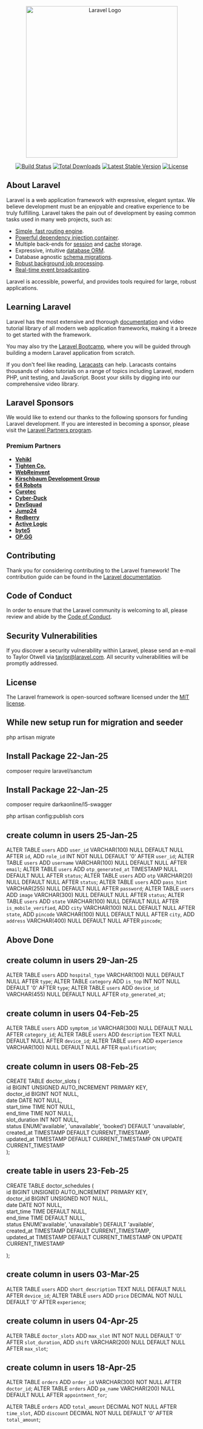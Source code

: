 <p align="center"><a href="https://laravel.com" target="_blank"><img src="https://raw.githubusercontent.com/laravel/art/master/logo-lockup/5%20SVG/2%20CMYK/1%20Full%20Color/laravel-logolockup-cmyk-red.svg" width="400" alt="Laravel Logo"></a></p>

<p align="center">
<a href="https://github.com/laravel/framework/actions"><img src="https://github.com/laravel/framework/workflows/tests/badge.svg" alt="Build Status"></a>
<a href="https://packagist.org/packages/laravel/framework"><img src="https://img.shields.io/packagist/dt/laravel/framework" alt="Total Downloads"></a>
<a href="https://packagist.org/packages/laravel/framework"><img src="https://img.shields.io/packagist/v/laravel/framework" alt="Latest Stable Version"></a>
<a href="https://packagist.org/packages/laravel/framework"><img src="https://img.shields.io/packagist/l/laravel/framework" alt="License"></a>
</p>

## About Laravel

Laravel is a web application framework with expressive, elegant syntax. We believe development must be an enjoyable and creative experience to be truly fulfilling. Laravel takes the pain out of development by easing common tasks used in many web projects, such as:

- [Simple, fast routing engine](https://laravel.com/docs/routing).
- [Powerful dependency injection container](https://laravel.com/docs/container).
- Multiple back-ends for [session](https://laravel.com/docs/session) and [cache](https://laravel.com/docs/cache) storage.
- Expressive, intuitive [database ORM](https://laravel.com/docs/eloquent).
- Database agnostic [schema migrations](https://laravel.com/docs/migrations).
- [Robust background job processing](https://laravel.com/docs/queues).
- [Real-time event broadcasting](https://laravel.com/docs/broadcasting).

Laravel is accessible, powerful, and provides tools required for large, robust applications.

## Learning Laravel

Laravel has the most extensive and thorough [documentation](https://laravel.com/docs) and video tutorial library of all modern web application frameworks, making it a breeze to get started with the framework.

You may also try the [Laravel Bootcamp](https://bootcamp.laravel.com), where you will be guided through building a modern Laravel application from scratch.

If you don't feel like reading, [Laracasts](https://laracasts.com) can help. Laracasts contains thousands of video tutorials on a range of topics including Laravel, modern PHP, unit testing, and JavaScript. Boost your skills by digging into our comprehensive video library.

## Laravel Sponsors

We would like to extend our thanks to the following sponsors for funding Laravel development. If you are interested in becoming a sponsor, please visit the [Laravel Partners program](https://partners.laravel.com).

### Premium Partners

- **[Vehikl](https://vehikl.com/)**
- **[Tighten Co.](https://tighten.co)**
- **[WebReinvent](https://webreinvent.com/)**
- **[Kirschbaum Development Group](https://kirschbaumdevelopment.com)**
- **[64 Robots](https://64robots.com)**
- **[Curotec](https://www.curotec.com/services/technologies/laravel/)**
- **[Cyber-Duck](https://cyber-duck.co.uk)**
- **[DevSquad](https://devsquad.com/hire-laravel-developers)**
- **[Jump24](https://jump24.co.uk)**
- **[Redberry](https://redberry.international/laravel/)**
- **[Active Logic](https://activelogic.com)**
- **[byte5](https://byte5.de)**
- **[OP.GG](https://op.gg)**

## Contributing

Thank you for considering contributing to the Laravel framework! The contribution guide can be found in the [Laravel documentation](https://laravel.com/docs/contributions).

## Code of Conduct

In order to ensure that the Laravel community is welcoming to all, please review and abide by the [Code of Conduct](https://laravel.com/docs/contributions#code-of-conduct).

## Security Vulnerabilities

If you discover a security vulnerability within Laravel, please send an e-mail to Taylor Otwell via [taylor@laravel.com](mailto:taylor@laravel.com). All security vulnerabilities will be promptly addressed.

## License

The Laravel framework is open-sourced software licensed under the [MIT license](https://opensource.org/licenses/MIT).

## While new setup run for migration and seeder
php artisan migrate

## Install Package 22-Jan-25
composer require laravel/sanctum
## Install Package 22-Jan-25
composer require darkaonline/l5-swagger

php artisan config:publish cors

## create column in users 25-Jan-25
ALTER TABLE `users` ADD `user_id` VARCHAR(100) NULL DEFAULT NULL AFTER `id`, ADD `role_id` INT NOT NULL DEFAULT '0' AFTER `user_id`;
ALTER TABLE `users` ADD `username` VARCHAR(100) NULL DEFAULT NULL AFTER `email`;
ALTER TABLE `users` ADD `otp_generated_at` TIMESTAMP NULL DEFAULT NULL AFTER `status`;
ALTER TABLE `users` ADD `otp` VARCHAR(20) NULL DEFAULT NULL AFTER `status`;
ALTER TABLE `users` ADD `pass_hint` VARCHAR(255) NULL DEFAULT NULL AFTER `password`;
ALTER TABLE `users` ADD `image` VARCHAR(300) NULL DEFAULT NULL AFTER `status`;
ALTER TABLE `users` ADD `state` VARCHAR(100) NULL DEFAULT NULL AFTER `is_mobile_verified`, ADD `city` VARCHAR(100) NULL DEFAULT NULL AFTER `state`, ADD `pincode` VARCHAR(100) NULL DEFAULT NULL AFTER `city`, ADD `address` VARCHAR(400) NULL DEFAULT NULL AFTER `pincode`;

## Above Done
## create column in users 29-Jan-25

ALTER TABLE `users` ADD `hospital_type` VARCHAR(100) NULL DEFAULT NULL AFTER `type`;
ALTER TABLE `category` ADD `is_top` INT NOT NULL DEFAULT '0' AFTER `type`;
ALTER TABLE `users` ADD `device_id` VARCHAR(455) NULL DEFAULT NULL AFTER `otp_generated_at`;


## create column in users 04-Feb-25
ALTER TABLE `users` ADD `symptom_id` VARCHAR(300) NULL DEFAULT NULL AFTER `category_id`;
ALTER TABLE `users` ADD `description` TEXT NULL DEFAULT NULL AFTER `device_id`;
ALTER TABLE `users` ADD `experience` VARCHAR(100) NULL DEFAULT NULL AFTER `qualification`;

## create column in users 08-Feb-25
CREATE TABLE doctor_slots (  
    id BIGINT UNSIGNED AUTO_INCREMENT PRIMARY KEY,  
    doctor_id BIGINT NOT NULL,  
    date DATE NOT NULL,  
    start_time TIME NOT NULL,  
    end_time TIME NOT NULL,  
    slot_duration INT NOT NULL,  
    status ENUM('available', 'unavailable', 'booked') DEFAULT 'unavailable',  
    created_at TIMESTAMP DEFAULT CURRENT_TIMESTAMP,  
    updated_at TIMESTAMP DEFAULT CURRENT_TIMESTAMP ON UPDATE CURRENT_TIMESTAMP  
);  

## create table in users 23-Feb-25
CREATE TABLE doctor_schedules (  
    id BIGINT UNSIGNED AUTO_INCREMENT PRIMARY KEY,  
    doctor_id BIGINT UNSIGNED NOT NULL,  
    date DATE NOT NULL,  
    start_time TIME DEFAULT NULL,  
    end_time TIME DEFAULT NULL,  
    status ENUM('available', 'unavailable') DEFAULT 'available',  
    created_at TIMESTAMP DEFAULT CURRENT_TIMESTAMP,  
    updated_at TIMESTAMP DEFAULT CURRENT_TIMESTAMP ON UPDATE CURRENT_TIMESTAMP 
    
);

## create column in users 03-Mar-25
ALTER TABLE `users` ADD `short_description` TEXT NULL DEFAULT NULL AFTER `device_id`;
ALTER TABLE `users` ADD `price` DECIMAL NOT NULL DEFAULT '0' AFTER `experience`;

## create column in users 04-Apr-25
ALTER TABLE `doctor_slots` ADD `max_slot` INT NOT NULL DEFAULT '0' AFTER `slot_duration`, ADD `shift` VARCHAR(200) NULL DEFAULT NULL AFTER `max_slot`;

## create column in users 18-Apr-25
ALTER TABLE `orders` ADD `order_id` VARCHAR(300) NOT NULL AFTER `doctor_id`;
ALTER TABLE `orders` ADD `pa_name` VARCHAR(200) NULL DEFAULT NULL AFTER `appointment_for`;

ALTER TABLE `orders` ADD `total_amount` DECIMAL NOT NULL AFTER `time_slot`, ADD `discount` DECIMAL NOT NULL DEFAULT '0' AFTER `total_amount`;




